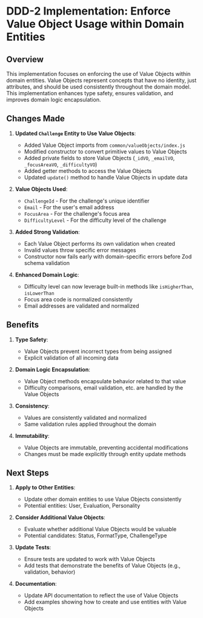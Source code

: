 # DDD-2 Implementation: Enforce Value Object Usage within Domain Entities

## Overview

This implementation focuses on enforcing the use of Value Objects within domain entities. Value Objects represent concepts that have no identity, just attributes, and should be used consistently throughout the domain model. This implementation enhances type safety, ensures validation, and improves domain logic encapsulation.

## Changes Made

1. **Updated `Challenge` Entity to Use Value Objects**:
   - Added Value Object imports from `common/valueObjects/index.js`
   - Modified constructor to convert primitive values to Value Objects
   - Added private fields to store Value Objects (`_idVO`, `_emailVO`, `_focusAreaVO`, `_difficultyVO`)
   - Added getter methods to access the Value Objects
   - Updated `update()` method to handle Value Objects in update data

2. **Value Objects Used**:
   - `ChallengeId` - For the challenge's unique identifier
   - `Email` - For the user's email address
   - `FocusArea` - For the challenge's focus area
   - `DifficultyLevel` - For the difficulty level of the challenge

3. **Added Strong Validation**:
   - Each Value Object performs its own validation when created
   - Invalid values throw specific error messages
   - Constructor now fails early with domain-specific errors before Zod schema validation

4. **Enhanced Domain Logic**:
   - Difficulty level can now leverage built-in methods like `isHigherThan`, `isLowerThan`
   - Focus area code is normalized consistently
   - Email addresses are validated and normalized

## Benefits

1. **Type Safety**:
   - Value Objects prevent incorrect types from being assigned
   - Explicit validation of all incoming data

2. **Domain Logic Encapsulation**:
   - Value Object methods encapsulate behavior related to that value
   - Difficulty comparisons, email validation, etc. are handled by the Value Objects

3. **Consistency**:
   - Values are consistently validated and normalized
   - Same validation rules applied throughout the domain

4. **Immutability**:
   - Value Objects are immutable, preventing accidental modifications
   - Changes must be made explicitly through entity update methods

## Next Steps

1. **Apply to Other Entities**:
   - Update other domain entities to use Value Objects consistently 
   - Potential entities: User, Evaluation, Personality

2. **Consider Additional Value Objects**:
   - Evaluate whether additional Value Objects would be valuable
   - Potential candidates: Status, FormatType, ChallengeType

3. **Update Tests**:
   - Ensure tests are updated to work with Value Objects
   - Add tests that demonstrate the benefits of Value Objects (e.g., validation, behavior)

4. **Documentation**:
   - Update API documentation to reflect the use of Value Objects
   - Add examples showing how to create and use entities with Value Objects 